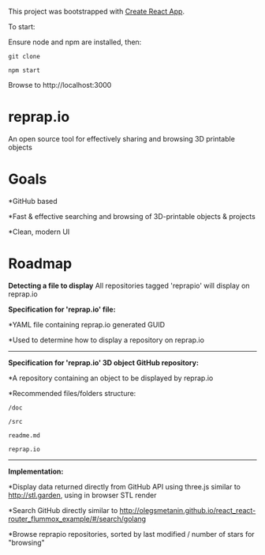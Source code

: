 This project was bootstrapped with [Create React App](https://github.com/facebookincubator/create-react-app).

To start:

Ensure node and npm are installed, then:

```git clone ```


```npm start```

Browse to http://localhost:3000


# reprap.io
An open source tool for effectively sharing and browsing 3D printable objects 

# Goals
  *GitHub based

  *Fast & effective searching and browsing of 3D-printable objects & projects

  *Clean, modern UI


# Roadmap

__Detecting a file to display__
All repositories tagged 'reprapio' will display on reprap.io


__Specification for 'reprap.io' file:__

  *YAML file containing reprap.io generated GUID
    
  *Used to determine how to display a repository on reprap.io


---


__Specification for 'reprap.io' 3D object GitHub repository:__

  *A repository containing an object to be displayed by reprap.io
  
  *Recommended files/folders structure:
  
    /doc
        
    /src
    
    readme.md
    
    reprap.io
   
  
   
---


__Implementation:__

  *Display data returned directly from GitHub API using three.js similar to http://stl.garden, using in browser STL render
  
  *Search GitHub directly similar to http://olegsmetanin.github.io/react_react-router_flummox_example/#/search/golang
  
  *Browse reprapio repositories, sorted by last modified / number of stars for "browsing"  
